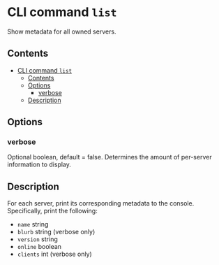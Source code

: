 # CLI command `list`

Show metadata for all owned servers.

## Contents

- [CLI command `list`](#cli-command-list)
  - [Contents](#contents)
  - [Options](#options)
    - [verbose](#verbose)
  - [Description](#description)

## Options

### verbose 

Optional boolean, default = false. Determines the amount of per-server information to display.

## Description

For each server, print its corresponding metadata to the console. Specifically, print the following:
- ```name``` string
- ```blurb``` string (verbose only)
- ```version``` string
- ```online``` boolean
- ```clients``` int (verbose only)